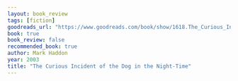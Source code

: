 ```yaml
---
layout: book_review
tags: [fiction]
goodreads_url: "https://www.goodreads.com/book/show/1618.The_Curious_Incident_of_the_Dog_in_the_Night_Time"
book: true
book_review: false
recommended_book: true
author: Mark Haddon
year: 2003
title: "The Curious Incident of the Dog in the Night-Time"
---
```

